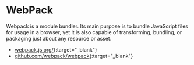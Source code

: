 # WebPack

Webpack is a module bundler. Its main purpose is to bundle JavaScript files for usage in a browser, yet it is also capable of transforming, bundling, or packaging just about any resource or asset.

- [webpack.js.org/](https://webpack.js.org/){:target="_blank"}
- [github.com/webpack/webpack](https://github.com/webpack/webpack){:target="_blank"}

